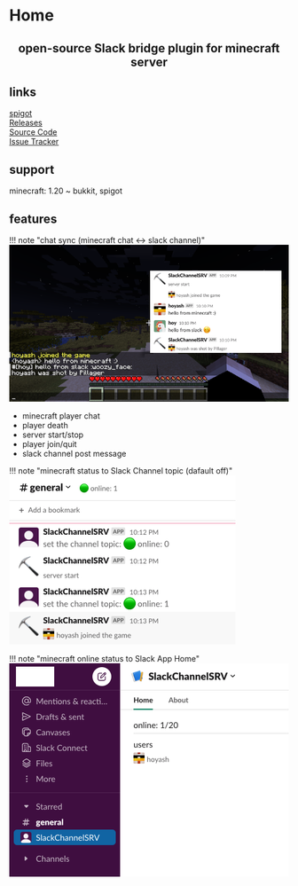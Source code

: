 #  Home
<div style="text-align: center;">
<h2>open-source Slack bridge plugin for minecraft server</h2>
</div>

## links
[spigot](https://www.spigotmc.org/resources/slack-integration.112181/)  
[Releases](https://github.com/howyi/SlackIntegration/releases)  
[Source Code](https://github.com/howyi/SlackIntegration)  
[Issue Tracker](https://github.com/howyi/SlackIntegration/issues)  

## support
minecraft: 1.20 ~  bukkit, spigot

## features
!!! note "chat sync (minecraft chat <-> slack channel)"
    ![chat_sync](images/chat_sync.png)

- minecraft player chat  
- player death
- server start/stop
- player join/quit
- slack channel post message


!!! note "minecraft status to Slack Channel topic (dafault off)"
    ![topic_status](images/topic_status.png)

!!! note "minecraft online status to Slack App Home"
    ![app_home](images/app_home.png)